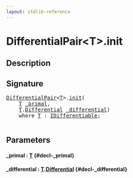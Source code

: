 ```yaml
---
layout: stdlib-reference
---
```


# DifferentialPair\<T\>\.init

## Description





## Signature 

<pre>
<a href="/stdlib-reference/types/DifferentialPair/index" class="code_type">DifferentialPair</a>&lt;<a href="/stdlib-reference/types/DifferentialPair/index#typeparam-T" class="code_type">T</a>&gt;.<a href="/stdlib-reference/types/DifferentialPair/init">init</a>(
    <a href="/stdlib-reference/types/DifferentialPair/index#typeparam-T" class="code_type">T</a> <a href="/stdlib-reference/types/DifferentialPair/init#decl-_primal" class="code_param">_primal</a>,
    <a href="/stdlib-reference/types/DifferentialPair/index#typeparam-T" class="code_type">T</a>.<a href="/stdlib-reference/types/DifferentialPair/Differential" class="code_type">Differential</a> <a href="/stdlib-reference/types/DifferentialPair/init#decl-_differential" class="code_param">_differential</a>)
    <span class='code_keyword'>where</span> <a href="/stdlib-reference/types/DifferentialPair/index#typeparam-T" class="code_type">T</a> : <a href="/stdlib-reference/interfaces/IDifferentiable/index" class="code_type">IDifferentiable</a>;

</pre>

## Parameters

#### \_primal  : [T](/stdlib-reference/types/DifferentialPair/index#typeparam-T) {#decl-_primal}
#### \_differential  : [T](/stdlib-reference/types/DifferentialPair/index#typeparam-T)\.[Differential](/stdlib-reference/types/DifferentialPair/Differential) {#decl-_differential}


